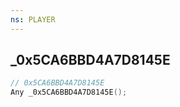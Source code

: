 ```yaml
---
ns: PLAYER
---
```

## _0x5CA6BBD4A7D8145E

```c
// 0x5CA6BBD4A7D8145E
Any _0x5CA6BBD4A7D8145E();
```

